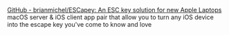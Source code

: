 
[GitHub - brianmichel/ESCapey: An ESC key solution for new Apple Laptops](https://github.com/brianmichel/ESCapey)
macOS server & iOS client app pair that allow you to turn any iOS device into the escape key you've come to know and love
